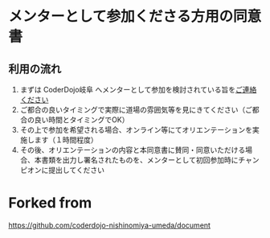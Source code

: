# メンターとして参加くださる方用の同意書
## 利用の流れ

1. まずは CoderDojo岐阜 へメンターとして参加を検討されている旨を[ご連絡ください](https://shift-gifu.org/contact)
2. ご都合の良いタイミングで実際に道場の雰囲気等を見にきてください（ご都合の良い時間とタイミングでOK）
3. その上で参加を希望される場合、オンライン等にてオリエンテーションを実施します（１時間程度）
4. その後、オリエンテーションの内容と本同意書に賛同・同意いただける場合、本書類を出力し署名されたものを、メンターとして初回参加時にチャンピオンに提出してください

# Forked from
https://github.com/coderdojo-nishinomiya-umeda/document
